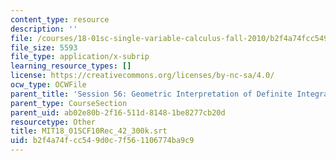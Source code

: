 ```yaml
---
content_type: resource
description: ''
file: /courses/18-01sc-single-variable-calculus-fall-2010/b2f4a74fcc549d0c7f561106774ba9c9_MIT18_01SCF10Rec_42_300k.srt
file_size: 5593
file_type: application/x-subrip
learning_resource_types: []
license: https://creativecommons.org/licenses/by-nc-sa/4.0/
ocw_type: OCWFile
parent_title: 'Session 56: Geometric Interpretation of Definite Integrals'
parent_type: CourseSection
parent_uid: ab02e80b-2f16-511d-8148-1be8277cb20d
resourcetype: Other
title: MIT18_01SCF10Rec_42_300k.srt
uid: b2f4a74f-cc54-9d0c-7f56-1106774ba9c9
---
```


